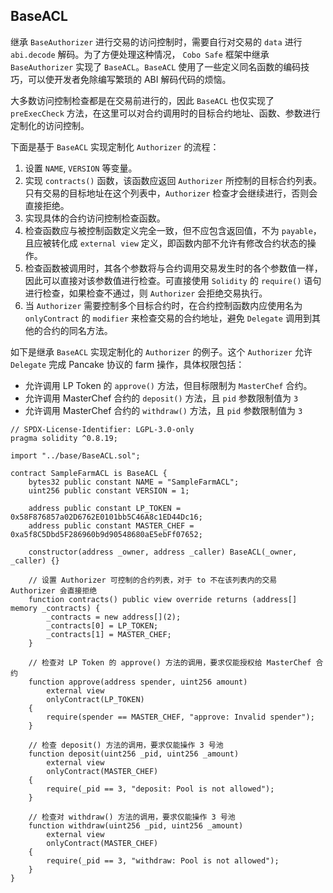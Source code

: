 ## BaseACL

继承 `BaseAuthorizer` 进行交易的访问控制时，需要自行对交易的 `data` 进行 `abi.decode` 解码。为了方便处理这种情况， `Cobo Safe` 框架中继承 `BaseAuthorizer` 实现了 `BaseACL`。`BaseACL` 使用了一些定义同名函数的编码技巧，可以使开发者免除编写繁琐的 ABI 解码代码的烦恼。

大多数访问控制检查都是在交易前进行的，因此 `BaseACL` 也仅实现了 `preExecCheck` 方法，在这里可以对合约调用时的目标合约地址、函数、参数进行定制化的访问控制。

下面是基于 `BaseACL` 实现定制化 `Authorizer` 的流程：
1. 设置 `NAME`, `VERSION` 等变量。
2. 实现 `contracts()` 函数，该函数应返回 `Authorizer` 所控制的目标合约列表。只有交易的目标地址在这个列表中，`Authorizer` 检查才会继续进行，否则会直接拒绝。
3. 实现具体的合约访问控制检查函数。
  1. 检查函数应与被控制函数定义完全一致，但不应包含返回值，不为 `payable`，且应被转化成 `external view` 定义，即函数内部不允许有修改合约状态的操作。
  2. 检查函数被调用时，其各个参数将与合约调用交易发生时的各个参数值一样，因此可以直接对该参数值进行检查。可直接使用 `Solidity` 的 `require()` 语句进行检查，如果检查不通过，则 `Authorizer` 会拒绝交易执行。
  3. 当 `Authorizer` 需要控制多个目标合约时，在合约控制函数内应使用名为`onlyContract` 的 `modifier` 来检查交易的合约地址，避免 `Delegate` 调用到其他的合约的同名方法。

如下是继承 `BaseACL` 实现定制化的 `Authorizer` 的例子。这个 `Authorizer` 允许 `Delegate` 完成 Pancake 协议的 farm 操作，具体权限包括：
- 允许调用 LP Token 的 `approve()` 方法，但目标限制为 `MasterChef` 合约。
- 允许调用 MasterChef 合约的 `deposit()` 方法，且 `pid` 参数限制值为 `3`
- 允许调用 MasterChef 合约的 `withdraw()` 方法，且 `pid` 参数限制值为 `3`


```solidity
// SPDX-License-Identifier: LGPL-3.0-only
pragma solidity ^0.8.19;

import "../base/BaseACL.sol";

contract SampleFarmACL is BaseACL {
    bytes32 public constant NAME = "SampleFarmACL";
    uint256 public constant VERSION = 1;

    address public constant LP_TOKEN = 0x58F876857a02D6762E0101bb5C46A8c1ED44Dc16;
    address public constant MASTER_CHEF = 0xa5f8C5Dbd5F286960b9d90548680aE5ebFf07652;

    constructor(address _owner, address _caller) BaseACL(_owner, _caller) {}

    // 设置 Authorizer 可控制的合约列表，对于 to 不在该列表内的交易 Authorizer 会直接拒绝
    function contracts() public view override returns (address[] memory _contracts) {
        _contracts = new address[](2);
        _contracts[0] = LP_TOKEN;
        _contracts[1] = MASTER_CHEF;
    }

    // 检查对 LP Token 的 approve() 方法的调用，要求仅能授权给 MasterChef 合约
    function approve(address spender, uint256 amount) 
        external view 
        onlyContract(LP_TOKEN)
    {
        require(spender == MASTER_CHEF, "approve: Invalid spender");
    }

    // 检查 deposit() 方法的调用，要求仅能操作 3 号池
    function deposit(uint256 _pid, uint256 _amount) 
        external view 
        onlyContract(MASTER_CHEF)
    {
        require(_pid == 3, "deposit: Pool is not allowed");
    }

    // 检查对 withdraw() 方法的调用，要求仅能操作 3 号池
    function withdraw(uint256 _pid, uint256 _amount) 
        external view 
        onlyContract(MASTER_CHEF)
    {
        require(_pid == 3, "withdraw: Pool is not allowed");
    }
}
```